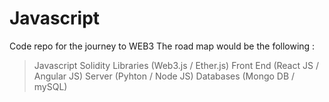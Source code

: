 # Javascript
Code repo for the journey to WEB3 
The road map would be the following :
> Javascript
> Solidity
> Libraries (Web3.js / Ether.js)
> Front End (React JS / Angular JS)
> Server (Pyhton / Node JS)
> Databases (Mongo DB / mySQL)
